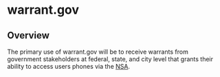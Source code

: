 # warrant.gov

## Overview

The primary use of warrant.gov will be to receive warrants from government stakeholders at federal, state, and city level that grants their ability to access users phones via the [NSA](/national-security-agency/).
